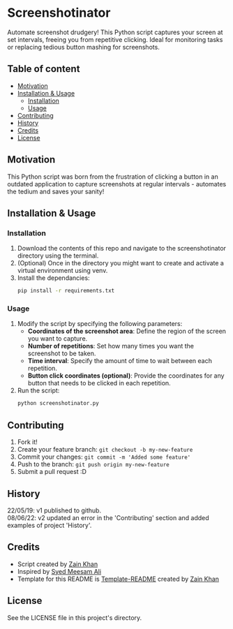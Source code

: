# Screenshotinator
Automate screenshot drudgery! This Python script captures your screen at set intervals, freeing you from repetitive clicking. Ideal for monitoring tasks or replacing tedious button mashing for screenshots.

## Table of content

- [Motivation](#motivation)
- [Installation & Usage](#installation--usage)
    - [Installation](#installation)
    - [Usage](#usage)
- [Contributing](#contributing)
- [History](#history)
- [Credits](#credits)
- [License](#license)

## Motivation
This Python script was born from the frustration of clicking a button in an outdated application to capture screenshots at regular intervals - automates the tedium and saves your sanity!

## Installation & Usage

### Installation
1. Download the contents of this repo and navigate to the screenshotinator directory using the terminal.
2. (Optional) Once in the directory you might want to create and activate a virtual environment using venv.
3. Install the dependancies:
    ```bash
    pip install -r requirements.txt
    ```




### Usage
1. Modify the script by specifying the following parameters:
   - **Coordinates of the screenshot area**: Define the region of the screen you want to capture.
   - **Number of repetitions**: Set how many times you want the screenshot to be taken.
   - **Time interval**: Specify the amount of time to wait between each repetition.
   - **Button click coordinates (optional)**: Provide the coordinates for any button that needs to be clicked in each repetition.
2. Run the script:
    ```bash
    python screenshotinator.py
    ```

## Contributing
1. Fork it!
2. Create your feature branch: `git checkout -b my-new-feature`
3. Commit your changes: `git commit -m 'Added some feature'`
4. Push to the branch: `git push origin my-new-feature`
5. Submit a pull request :D

## History
22/05/19: v1 published to github.  
08/06/22: v2 updated an error in the 'Contributing' section and added examples of project 'History'.  

## Credits
- Script created by <a href="https://iamzain.com">Zain Khan</a>
- Inspired by <a href="https://medium.com/analytics-vidhya/automate-gui-clicks-and-save-screenshots-fcbc9d52a08c">Syed Meesam Ali</a>
- Template for this README is <a href="https://github.com/gitzain/template-README">Template-README</a> created by <a href="https://iamzain.com">Zain Khan</a>

## License
See the LICENSE file in this project's directory.
